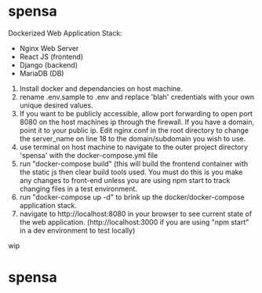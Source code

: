 # spensa

Dockerized Web Application Stack:
- Nginx Web Server
- React JS (frontend)
- Django (backend)
- MariaDB (DB)

1. Install docker and dependancies on host machine.
2. rename .env.sample to .env and replace 'blah' credentials with your own unique desired values.
3. If you want to be publicly accessible, allow port forwarding to open port 8080 on the host machines ip through the firewall. If you have a domain, point it to your public ip. Edit nginx.conf in the root directory to change the server_name on line 18 to the domain/subdomain you wish to use.
4. use terminal on host machine to navigate to the outer project directory 'spensa' with the docker-compose.yml file
5. run "docker-compose build" (this will build the frontend container with the static js then clear build tools used. You must do this is you make any changes to front-end unless you are using npm start to track changing files in a test environment.
6. run "docker-compose up -d" to brink up the docker/docker-compose application stack.
7. navigate to http://localhost:8080 in your browser to see current state of the web application. (http://localhost:3000 if you are using "npm start" in a dev environment to test locally)

wip

# spensa
